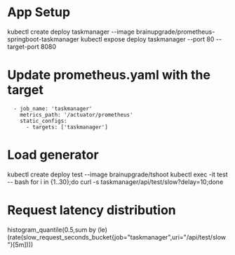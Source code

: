 # App Setup
kubectl create deploy taskmanager --image brainupgrade/prometheus-springboot-taskmanager
kubectl expose deploy taskmanager --port 80 --target-port 8080

# Update prometheus.yaml with the target
      - job_name: 'taskmanager'
        metrics_path: '/actuator/prometheus'
        static_configs:
          - targets: ['taskmanager']

# Load generator
kubectl create deploy test --image brainupgrade/tshoot
kubectl exec -it test -- bash
for i in {1..30};do curl -s taskmanager/api/test/slow?delay=10;done

# Request latency distribution
histogram_quantile(0.5,sum by (le) (rate(slow_request_seconds_bucket{job="taskmanager",uri="/api/test/slow"}[5m])))

